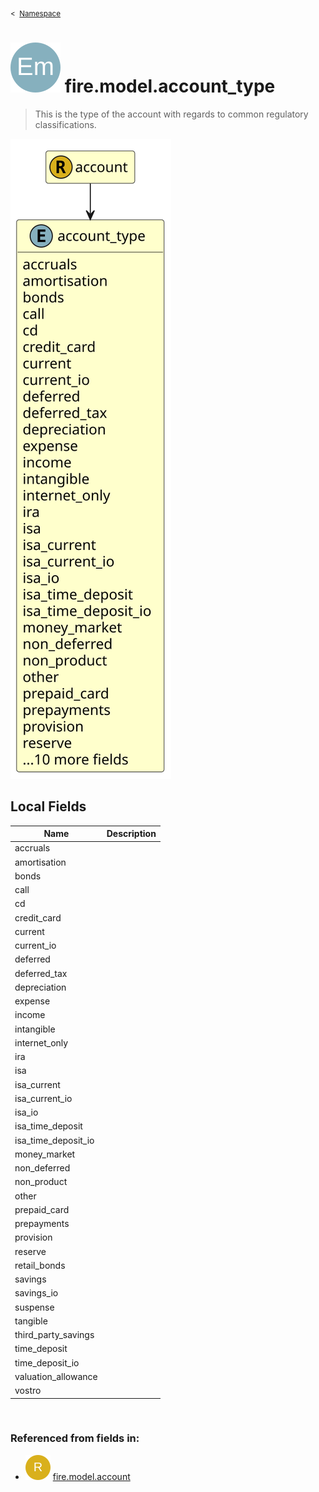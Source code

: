 <sub>&lt;&nbsp; [Namespace](index.md)</sub>
# <img src='images/enumType-lg.svg'/> fire.model.account_type
>  
>This is the type of the account with regards to common regulatory classifications.
> 
<img src='images/fire.model.account_type.svg'/>


## Local Fields


| Name        | Description |
| ----------- | ----------- |
| accruals |   |
| amortisation |   |
| bonds |   |
| call |   |
| cd |   |
| credit_card |   |
| current |   |
| current_io |   |
| deferred |   |
| deferred_tax |   |
| depreciation |   |
| expense |   |
| income |   |
| intangible |   |
| internet_only |   |
| ira |   |
| isa |   |
| isa_current |   |
| isa_current_io |   |
| isa_io |   |
| isa_time_deposit |   |
| isa_time_deposit_io |   |
| money_market |   |
| non_deferred |   |
| non_product |   |
| other |   |
| prepaid_card |   |
| prepayments |   |
| provision |   |
| reserve |   |
| retail_bonds |   |
| savings |   |
| savings_io |   |
| suspense |   |
| tangible |   |
| third_party_savings |   |
| time_deposit |   |
| time_deposit_io |   |
| valuation_allowance |   |
| vostro |   |

<br/>

### Referenced from fields in:
- <img src='images/recordType.svg'/> [fire.model.account](UDT-fire.model.account.md)
